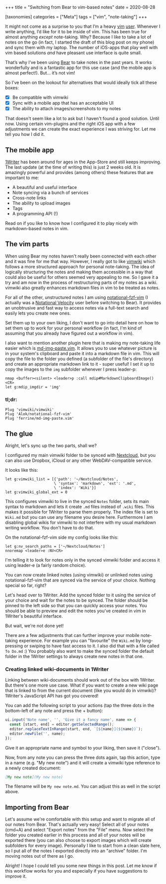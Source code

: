 +++
title = "Switching from Bear to vim-based notes"
date = 2020-08-28

[taxonomies]
categories = ["Meta"]
tags =  ["vim", "note-taking"]
+++

It might not come as a surprise to you that I’m a heavy [vim](@/modern-c-development-in-neovim.md) [user](@/debugging-arm-based-microcontrollers-in-neovim.md). Whenever I write anything, I’d like for it to be inside of vim. This has been true for almost anything _except_ note-taking. Why? Because I like to take a lot of notes on the go (in fact, I started the draft of this blog post on my phone) and sync them with my laptop. The number of iOS-apps that play well with vim based solutions _and_ have pleasant use interface is quite small.

<!-- more -->

That’s why I’ve been using [Bear](https://bear.app/) to take notes in the past years. It works wonderfully and is a fantastic app for this use case (and the mobile app is almost perfect!). But... it’s not vim!

So I’ve been on the lookout for alternatives that would ideally tick all these boxes:

- [x] Be compatible with vimwiki
- [x] Sync with a mobile app that has an acceptable UI
- [x] The ability to attach images/screenshots to my notes

That doesn't seem like a lot to ask but I haven't found a good solution. Until now. Using certain vim-plugins and the right iOS app with a few adjustments we can create the exact experience I was striving for. Let me tell you how I did it.

## The mobile app

[1Writer](https://1writerapp.com/) has been around for ages in the App-Store and still keeps improving. The last update (at the time of writing this) is just 2 weeks old. It is amazingly powerful and provides (among others) these features that are important to me:

- A beautiful and useful interface
- Note syncing via a bunch of services
- Cross-note links
- The ability to upload images
- Tags
- A programming API (!)

Read on if you like to know how I configured it to play nicely with markdown-based notes in vim.

## The vim parts

When using Bear my notes haven't really been connected with each other and it was fine for me that way. However, I really got to like [vimwiki](https://github.com/vimwiki/vimwiki) which follows a more structured approach for personal note-taking. The idea of logically structuring the notes and making them accessible in a way that could also be useful for others seemed very appealing to me. So I gave it a try and am now in the process of restructuring parts of my notes as a wiki. vimwiki also greatly enhances markdown files in vim to be treated as notes.

For all of the other, unstructured notes I am using [notational-fzf-vim](https://github.com/Alok/notational-fzf-vim) (I actually was a [Notational Velocity](http://notational.net/) user before switching to Bear). It provides an unobtrusive and fast way to access notes via a full-text search and easily lets you create new ones.

Set them up to your own liking, I don't want to go into detail here on how to set them up to work for your personal workflow (in fact, I'm kind of assuming that you already have figured out a workflow in vim).

I also want to mention another plugin here that is making my note-taking life easier which is [md-img-paste.vim](https://github.com/ferrine/md-img-paste.vim). It allows you to use whatever picture is in your system's clipboard and paste it into a markdown file in vim. This will copy the file to the folder you defined (a subfolder of the file's directory) and create an appropriate markdown link to it - super useful! I set it up to copy the images to the `img` subfolder whenever I press leader-p:

```vim
nmap <buffer><silent> <leader>p :call mdip#MarkdownClipboardImage()<CR>
let g:mdip_imgdir = 'img'
```

### tl;dr:

```vim
Plug 'vimwiki/vimwiki'
Plug 'Alok/notational-fzf-vim'
Plug 'ferrine/md-img-paste.vim'
```

## The glue

Alright, let's sync up the two parts, shall we?

I configured my main vimwiki folder to be synced with [Nextcloud](https://nextcloud.com/), but you can also use Dropbox, iCloud or any other WebDAV-compatible service.

It looks like this:

```vim
let g:vimwiki_list = [{'path': '~/Nextcloud/Notes',
                      \ 'syntax': 'markdown', 'ext': '.md',
                      \ 'index': 'Wiki'}]
let g:vimwiki_global_ext = 0
```

This configures vimwiki to live in the synced `Notes` folder, sets its main syntax to markdown and lets it create `.md` files instead of `.wiki` files. This makes it possible for 1Writer to parse them properly. The index file is set to `Wiki.md` but you can use any filename you desire here. Furthermore I am disabling global wikis for vimwiki to not interfere with my usual markdown writing workflow. You don't have to do that.

On the notational-fzf-vim side my config looks like this:

```vim
let g:nv_search_paths = ['~/Nextcloud/Notes']
nnoremap <leader>e :NV<CR>
```

I'm telling it to look for notes only in the synced vimwiki folder and access it using leader-e (a fairly random choice).

You can now create linked notes (using vimwiki) or unlinked notes using notational-fzf-vim that are synced via the service of your choice. Nothing special so far, right?

Let's head over to 1Writer. Add the synced folder to it using the service of your choice and wait for the notes to be synced. The folder should be pinned to the left side so that you can quickly access your notes. You should be able to preview and edit the notes you've created in vim in 1Writer's beautiful interface.

But wait, we're not done yet!

There are a few adjustments that can further improve your mobile note-taking experience. For example you can "favourite" the `Wiki.md` by long-pressing or swiping to have fast access to it. I also did that with a file called `To Do.md` :)
You probably also want to make the synced folder the default folder in the 1Writer settings to always create new notes in that one.

### Creating linked wiki-documents in 1Writer
Linking between wiki-documents should work out of the box with 1Writer. But there's one more use case. What if you want to create a new wiki page that is linked to from the current document (like you would do in vimwiki)? 1Writer's JavaScript API has got you covered!

You can add the following script to your actions (tap the three dots in the bottom-left of any note and press the + button):

```js
ui.input('Note name', '', 'Give it a fancy name', name => {
  const [start, end] = editor.getSelectedRange();
  editor.replaceTextInRange(start, end, `[${name}](${name})`);
  editor.newFile('', name);
});
```

Give it an appropriate name and symbol to your liking, then save it ("close").

Now, from any note you can press the three dots again, tap this action, type in a name (e.g. "My new note") and it will create a vimwiki type reference to a newly created document:

```markdown
[My new note](My new note)
```

The filename will be `My new note.md`. You can adjust this as well in the script above.

## Importing from Bear

Let's assume we're comfortable with this setup and want to migrate all of our notes from Bear. That's actually very easy! Select all of your notes (cmd+A) and select "Export notes" from the "File" menu. Now select the folder you created earlier in this process and all of your notes will be exported there (you can also choose to export images which will create subfolders for every image). Personally I like to start from a clean slate here, so I put all of the notes I exported directly into an "archive" folder. I'm moving notes out of there as I go.

Alright! I hope I could tell you some new things in this post. Let me know if this workflow works for you and especially if you have suggestions to improve it.
